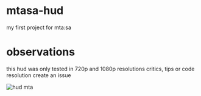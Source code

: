 # mtasa-hud
my first project for mta:sa

# observations
this hud was only tested in 720p and 1080p resolutions critics, tips or code resolution create an issue

<img
  src="https://media.discordapp.net/attachments/1092916334704218174/1093573454822899802/image.png?width=1536&height=910"
  alt="hud mta"
  style="display: inline-block; margin: 0 auto; max-width: 300px">

